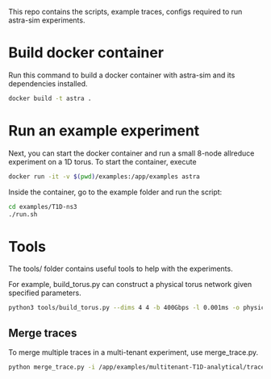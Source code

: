 This repo contains the scripts, example traces, configs required to run astra-sim experiments.

# Build docker container
Run this command to build a docker container with astra-sim and its dependencies installed.
```bash
docker build -t astra .
```

# Run an example experiment
Next, you can start the docker container and run a small 8-node allreduce experiment on a 1D torus.
To start the container, execute
```bash
docker run -it -v $(pwd)/examples:/app/examples astra
```

Inside the container, go to the example folder and run the script:
```bash
cd examples/T1D-ns3
./run.sh
```

# Tools
The tools/ folder contains useful tools to help with the experiments.

For example, build\_torus.py can construct a physical torus network given specified parameters.
```bash
python3 tools/build_torus.py --dims 4 4 -b 400Gbps -l 0.001ms -o physical_16nodes_2D.txt
```

## Merge traces
To merge multiple traces in a multi-tenant experiment, use merge\_trace.py.
```bash
python merge_trace.py -i /app/examples/multitenant-T1D-analytical/trace/ --traces J1,J0 -o ./tmp/ -p /app/examples/multitenant-T1D-analytical/placement.json
```